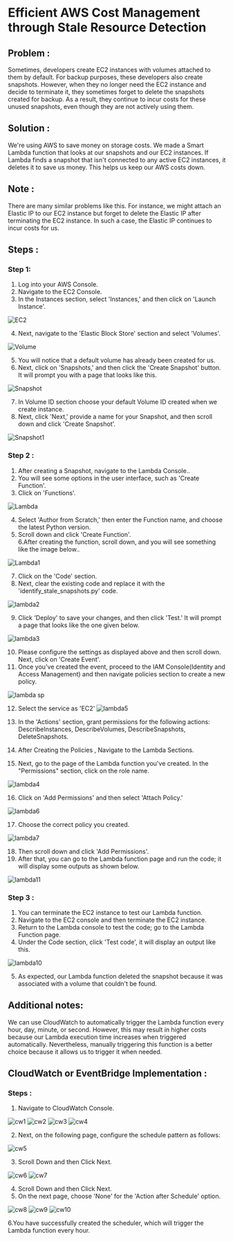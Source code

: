 # Efficient AWS Cost Management through Stale Resource Detection

## Problem :
Sometimes, developers create EC2 instances with volumes attached to them by default. For backup purposes, these developers also create snapshots. However, when they no longer need the EC2 instance and decide to terminate it, they sometimes forget to delete the snapshots created for backup. As a result, they continue to incur costs for these unused snapshots, even though they are not actively using them.

## Solution :
We're using AWS to save money on storage costs. We made a Smart Lambda function that looks at our snapshots and our EC2 instances. If Lambda finds a snapshot that isn't connected to any active EC2 instances, it deletes it to save us money. This helps us keep our AWS costs down.

## Note :
There are many similar problems like this. For instance, we might attach an Elastic IP to our EC2 instance but forget to delete the Elastic IP after terminating the EC2 instance. In such a case, the Elastic IP continues to incur costs for us.

## Steps :
### Step 1:
1. Log into your AWS Console.<br>
2. Navigate to the EC2 Console.<br>
3. In the Instances section, select 'Instances,' and then click on 'Launch Instance'.<br>

![EC2](https://github.com/itz-mathesh/aws-cost-optimization/assets/144098846/00d34fa9-8a86-4095-9253-3d30b5b2f43b)<br>

4. Next, navigate to the 'Elastic Block Store' section and select 'Volumes'.<br>

![Volume](https://github.com/itz-mathesh/aws-cost-optimization/assets/144098846/6e98098c-06b8-467f-a605-d9662af36bed)<br>

5. You will notice that a default volume has already been created for us.<br>
6. Next, click on 'Snapshots,' and then click the 'Create Snapshot' button. It will prompt you with a page that looks like this.<br>

![Snapshot](https://github.com/itz-mathesh/aws-cost-optimization/assets/144098846/ac7ce301-7166-434a-883a-75d30ba823e9)<br>

7. In Volume ID section choose your default Volume ID created when we create instance.<br>
8. Next, click 'Next,' provide a name for your Snapshot, and then scroll down and click 'Create Snapshot'.<br>

![Snapshot1](https://github.com/itz-mathesh/aws-cost-optimization/assets/144098846/e32bfc4d-6eaf-48f0-ad18-064aa63b5f1f)<br>

### Step 2 :
1. After creating a Snapshot, navigate to the Lambda Console..<br>
2. You will see some options in the user interface, such as 'Create Function'.<br>
3. Click on 'Functions'.<br>

![Lambda](https://github.com/itz-mathesh/aws-cost-optimization/assets/144098846/0e0b8165-2894-4159-9d4b-d8f966126e53)

4. Select 'Author from Scratch,' then enter the Function name, and choose the latest Python version.<br>
5. Scroll down and click 'Create Function'.<br>
6.After creating the function, scroll down, and you will see something like the image below..<br>

![Lambda1](https://github.com/itz-mathesh/aws-cost-optimization/assets/144098846/b910ebd4-d4aa-4b40-90e0-75381376f682)

7. Click on the 'Code' section.<br>
8. Next, clear the existing code and replace it with the 'identify_stale_snapshots.py' code.<br>

![lambda2](https://github.com/itz-mathesh/aws-cost-optimization/assets/144098846/412779d2-9547-496a-aa9c-2143265d4c73)

9. Click 'Deploy' to save your changes, and then click 'Test.' It will prompt a page that looks like the one given below.<br>

![lambda3](https://github.com/itz-mathesh/aws-cost-optimization/assets/144098846/ab918626-a9b0-4c97-915e-d54cdd2df9e8)

10. Please configure the settings as displayed above and then scroll down. Next, click on 'Create Event'.
11. Once you've created the event, proceed to the IAM Console(Identity and Access Management) and then navigate policies section to create a new policy.

![lambda sp](https://github.com/itz-mathesh/aws-cost-optimization/assets/144098846/bbbc219c-5046-441c-bfe4-307f96e4be5e)

12. Select the service as 'EC2'
![lambda5](https://github.com/itz-mathesh/aws-cost-optimization/assets/144098846/bfdfc8de-ab59-4ccd-900c-07a26d30bc34)

13. In the 'Actions' section, grant permissions for the following actions: DescribeInstances, DescribeVolumes, DescribeSnapshots, DeleteSnapshots.
14. After Creating the Policies , Navigate to the Lambda Sections.
15. Next, go to the page of the Lambda function you've created. In the "Permissions" section, click on the role name.

![lambda4](https://github.com/itz-mathesh/aws-cost-optimization/assets/144098846/3a6160ad-9b81-4aba-b052-03c3a1191df8)

16. Click on 'Add Permissions' and then select 'Attach Policy.'

![lambda6](https://github.com/itz-mathesh/aws-cost-optimization/assets/144098846/f37a6365-5416-427d-be99-4424ff6ead6e)

17. Choose the correct policy you created.

![lambda7](https://github.com/itz-mathesh/aws-cost-optimization/assets/144098846/473368f0-a3cf-4c3f-b8c0-d1cb62701ddd)

18. Then scroll down and click 'Add Permissions'.
19. After that, you can go to the Lambda function page and run the code; it will display some outputs as shown below.

![lambda11](https://github.com/itz-mathesh/aws-cost-optimization/assets/144098846/193c1496-b9ef-4455-bb29-718f9497b86d)

### Step 3 :
1. You can terminate the EC2 instance to test our Lambda function.
2. Navigate to the EC2 console and then terminate the EC2 instance.
3. Return to the Lambda console to test the code; go to the Lambda Function page.
4. Under the Code section, click 'Test code', it will display an output like this.

![lambda10](https://github.com/itz-mathesh/aws-cost-optimization/assets/144098846/d64968b5-951f-4f94-851d-b4841bba8beb)

5. As expected, our Lambda function deleted the snapshot because it was associated with a volume that couldn't be found.

## Additional notes:
We can use CloudWatch to automatically trigger the Lambda function every hour, day, minute, or second. However, this may result in higher costs because our Lambda execution time increases when triggered automatically. Nevertheless, manually triggering this function is a better choice because it allows us to trigger it when needed.

## CloudWatch or EventBridge Implementation :
### Steps :
1. Navigate to CloudWatch Console.

![cw1](https://github.com/itz-mathesh/aws-cost-optimization/assets/144098846/86e6d0b0-9870-43f5-bdaf-7550fe347ec9)
![cw2](https://github.com/itz-mathesh/aws-cost-optimization/assets/144098846/7a68754a-6228-4a00-be8a-815e2d70f8ce)
![cw3](https://github.com/itz-mathesh/aws-cost-optimization/assets/144098846/8124a1b3-efaf-453f-8ed6-d0d228c3edf2)
![cw4](https://github.com/itz-mathesh/aws-cost-optimization/assets/144098846/5a298d1f-7dc0-43e5-825b-b79a41ac8efc)

2. Next, on the following page, configure the schedule pattern as follows:

![cw5](https://github.com/itz-mathesh/aws-cost-optimization/assets/144098846/6d7d0a2b-e916-4930-af66-34a322302fe6)

3. Scroll Down and then Click Next.

![cw6](https://github.com/itz-mathesh/aws-cost-optimization/assets/144098846/dcca1fe9-faaf-4927-b50b-8d230ecfc7a2)
![cw7](https://github.com/itz-mathesh/aws-cost-optimization/assets/144098846/bbabe976-93d9-4f63-88f3-0937f6e433f7)

4. Scroll Down and then Click Next.
5. On the next page, choose 'None' for the 'Action after Schedule' option.

![cw8](https://github.com/itz-mathesh/aws-cost-optimization/assets/144098846/297b9ced-d775-4d6f-a583-9a5994343cc9)
![cw9](https://github.com/itz-mathesh/aws-cost-optimization/assets/144098846/d760257e-fe30-4610-9cd9-97a7ff86783b)
![cw10](https://github.com/itz-mathesh/aws-cost-optimization/assets/144098846/61f60cf5-ff79-4a87-a659-6b1cb1516865)

6.You have successfully created the scheduler, which will trigger the Lambda function every hour.
